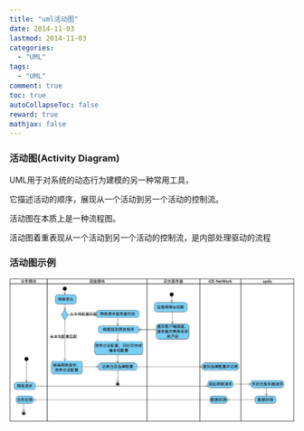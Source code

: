 ```yaml
---
title: "uml活动图"
date: 2014-11-03
lastmod: 2014-11-03
categories:
  - "UML"
tags:
  - "UML"
comment: true
toc: true
autoCollapseToc: false
reward: true
mathjax: false
---
```


### 活动图(Activity Diagram)

   UML用于对系统的动态行为建模的另一种常用工具，
   
   它描述活动的顺序，展现从一个活动到另一个活动的控制流。
   
   活动图在本质上是一种流程图。
   
   活动图着重表现从一个活动到另一个活动的控制流，是内部处理驱动的流程

### 活动图示例

![image](/images/post/2014-11-03-uml-huo-dong-tu/activity_diagram.jpg)
